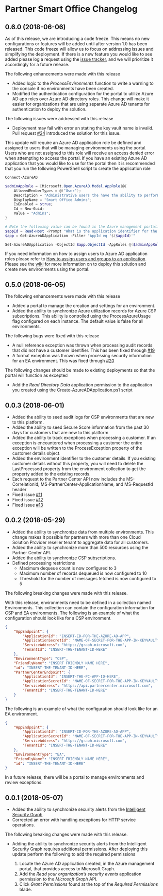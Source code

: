 # Partner Smart Office Changelog

## 0.6.0 (2018-06-06)

As of this release, we are introducing a code freeze. This means no new configurations or features will be added until after version 1.0 has been released. This code freeze will allow us to focus on addressing issues and simplifying the deployment. If there is a new feature you would like to see added please log a request using the [issue tracker](https://github.com/Microsoft/Partner-Smart-Office/issues), and we will prioritize it accordingly for a future release. 

The following enhancements were made with this release

* Added logic to the *ProcessEnvironments* function to write a warning to the console if no environments have been created.
* Modified the authentication configuration for the portal to utilize Azure AD app roles over Azure AD directory roles. This change will make it easier for organizations that are using separate Azure AD tenants for authentication to deploy the solution.

The following issues were addressed with this release

* Deployment may fail with error an stating the key vault name is invalid. Pull request [#24](https://github.com/Microsoft/Partner-Smart-Office/pull/24) introduced the solution for this issue.

This update will require an Azure AD application role be defined and assigned to users that will be managing environments using the portal. Users who are not assigned to this role will receive an access denied error when attempting to access the portal. If you have an existing Azure AD application that you would like to use for the portal then it is recommended that you run the following PowerShell script to create the application role

```powershell
Connect-AzureAD

$adminAppRole = [Microsoft.Open.AzureAD.Model.AppRole]@{
    AllowedMemberTypes = @("User");
    Description = "Administrative users the have the ability to perform all Smart Office operations.";
    DisplayName = "Smart Office Admins";
    IsEnabled = $true;
    Id = New-Guid;
    Value = "Admins";
}

# Note the following value can be found in the Azure management portal. Also, it should be a GUID with no trailing spaces.
$appId = Read-Host -Prompt "What is the application identifier for the application you would like to configure?"
$app = Get-AzureADApplication -Filter "AppId eq '$($appId)'"

Set-AzureADApplication -ObjectId $app.ObjectId -AppRoles @($adminAppRole)
```

If you need information on how to assign users to Azure AD application roles please refer to [How to assign users and groups to an application](https://docs.microsoft.com/en-us/azure/active-directory/application-access-assignment-how-to-add-assignment). Please see the [wiki](https://github.com/Microsoft/Partner-Smart-Office/wiki) for more information on to deploy this solution and create new environments using the portal.

## 0.5.0 (2018-06-05)

The following enhancements were made with this release

* Added a portal to manage the creation and settings for an environment.
* Added the ability to synchronize Azure utilization records for Azure CSP subscriptions. This ability is controlled using the ProcessAzureUsage flag configured on each instance. The default value is false for all environments.

The following bugs were fixed with this release

* A null reference exception was thrown when processing audit records that did not have a customer identifier. This has been fixed through [#19](https://github.com/Microsoft/Partner-Smart-Office/pull/19)
* A format exception was thrown when processing security information for an EA environment. This was fixed through [#20](https://github.com/Microsoft/Partner-Smart-Office/pull/20)

The following changes should be made to existing deployments so that the portal will function as excepted

* Add the _Read Directory Data_ application permission to the application you created using the [Create-AzureADApplication.ps1](https://raw.githubusercontent.com/Microsoft/Partner-Smart-Office/master/scripts/Create-AzureADApplication.ps1) script

## 0.0.3 (2018-06-01)

* Added the ability to seed audit logs for CSP environments that are new to this platform.
* Added the ability to seed Secure Score information from the past 30 days for customers that are new to this platform.
* Added the ability to track exceptions when processing a customer. If an exception is encountered when processing a customer the entire exception will be written to the ProcessException property of the customer details object.
* Added the environment identifier to the customer details. If you existing customer details without this property, you will need to delete the LastProcessed property from the environment collection to get the property added to the existing records.
* Each request to the Partner Center API now includes the MS-CorrelationId, MS-PartnerCenter-ApplicationName, and MS-RequestId header
* Fixed issue [#11](https://github.com/Microsoft/Partner-Smart-Office/issues/12)
* Fixed issue [#12](https://github.com/Microsoft/Partner-Smart-Office/issues/12)
* Fixed issue [#13](https://github.com/Microsoft/Partner-Smart-Office/issues/13)

## 0.0.2 (2018-05-29)

* Added the ability to synchronize data from multiple environments. This change makes it possible for partners with more than one Cloud Solution Provider reseller tenant to aggregate data for all customers.
* Added the ability to synchronize more than 500 resources using the Partner Center API.
* Added the ability to synchronize CSP subscriptions.
* Defined processing restrictions
  * Maximum dequeue count is now configured to 3
  * Maximum number of records dequeued is now configured to 10
  * Threshold for the number of messages fetched is now configured to 5

The following breaking changes were made with this release.

With this release, environments need to be defined in a collection named Environments. This collection can contain the configuration information for CSP and EA environments. The following is an example of what the configuration should look like for a CSP environment.

```json
{
    "AppEndpoint": {
        "ApplicationId": "INSERT-ID-FOR-THE-AZURE-AD-APP",
        "ApplicationSecretId": "NAME-OF-SECRET-FOR-THE-APP-IN-KEYVAULT",
        "ServiceAddress": "https://graph.microsoft.com",
        "TenantId": "INSERT-THE-TENANT-ID-HERE"
    },
    "EnvironmentType": "CSP",
    "FriendlyName": "INSERT FRIENDLY NAME HERE",
    "id": "INSERT-THE-TENANT-ID-HERE",
    "PartnerCenterEndpoint": {
        "ApplicationId": "INSERT-THE-PC-APP-ID-HERE",
        "ApplicationSecretId": "NAME-OF-SECRET-FOR-THE-APP-IN-KEYVAULT",
        "ServiceAddress": "https://api.partnercenter.microsoft.com",
        "TenantId": "INSERT-THE-TENANT-ID-HERE"
    }
}
```

The following is an example of what the configuration should look like for an EA environment.

```json
{
    "AppEndpoint": {
        "ApplicationId": "INSERT-ID-FOR-THE-AZURE-AD-APP",
        "ApplicationSecretId": "NAME-OF-SECRET-FOR-THE-APP-IN-KEYVAULT",
        "ServiceAddress": "https://graph.microsoft.com",
        "TenantId": "INSERT-THE-TENANT-ID-HERE"
    },
    "EnvironmentType": "EA",
    "FriendlyName": "INSERT FRIENDLY NAME HERE",
    "id": "INSERT-THE-TENANT-ID-HERE"
}
```

In a future release, there will be a portal to manage environments and review exceptions.

## 0.0.1 (2018-05-07)

* Added the ability to synchronize security alerts from the [Intelligent Security Graph](https://www.microsoft.com/en-us/security/intelligence-security-api).
* Corrected an error with handling exceptions for HTTP service operations.

The following breaking changes were made with this release.

* Adding the ability to synchronize security alerts from the Intelligent Security Graph requires additional permissions. After deploying this update perform the following to add the required permissions

    1. Locate the Azure AD application created, in the Azure management portal, that provides access to Microsoft Graph.
    2. Add the *Read your organization’s security events* application permission to the *Microsoft Graph* API.
    3. Click *Grant Permissions* found at the top of the *Required Permissions* blade.